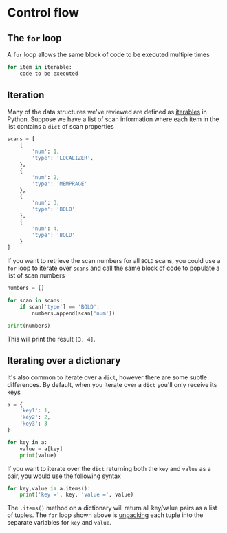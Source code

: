 # Control flow

## The `for` loop
A `for` loop allows the same block of code to be executed multiple times

```python
for item in iterable:
    code to be executed
```

## Iteration
Many of the data structures we've reviewed are defined as
[iterables](https://docs.python.org/3/glossary.html#term-iterable)
in Python. Suppose we have a list of scan information where each item in the 
list contains a `dict` of scan properties

```python
scans = [
    {
        'num': 1,
        'type': 'LOCALIZER',
    },
    {
        'num': 2,
        'type': 'MEMPRAGE'
    },
    {
        'num': 3,
        'type': 'BOLD'
    },
    {
        'num': 4,
        'type': 'BOLD'
    }
]
```

If you want to retrieve the scan numbers for all `BOLD` scans, you could use a 
`for` loop to iterate over `scans` and call the same block of code to populate 
a list of scan numbers

```python
numbers = []

for scan in scans:
    if scan['type'] == 'BOLD':
        numbers.append(scan['num'])

print(numbers)
```

This will print the result `[3, 4]`.

## Iterating over a dictionary
It's also common to iterate over a `dict`, however there are some subtle
differences. By default, when you iterate over a `dict` you'll only receive 
its keys

```python
a = {
    'key1': 1,
    'key2': 2,
    'key3': 3
}

for key in a:
    value = a[key]
    print(value)
```

If you want to iterate over the `dict` returning both the `key` and `value` 
as a pair, you would use the following syntax

```python
for key,value in a.items():
    print('key =', key, 'value =', value)
```

The `.items()` method on a dictionary will return all key/value pairs as a 
list of tuples. The `for` loop shown above is
[unpacking](/tuple/#unpacking)
each tuple into the separate variables for `key` and `value`.
